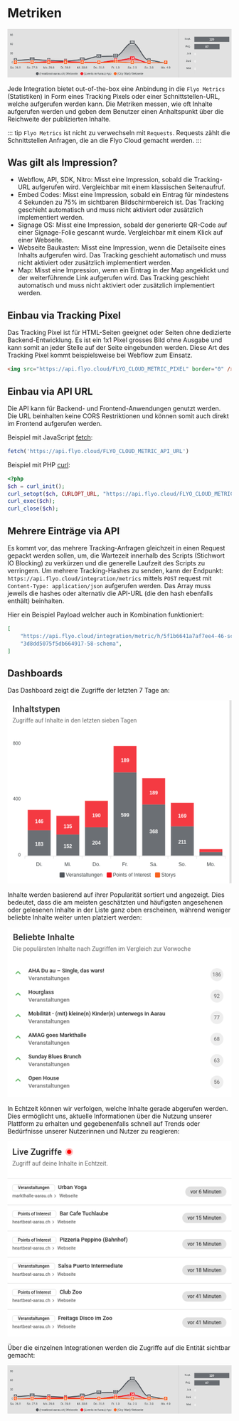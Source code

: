 # Metriken

![Flyo Metrics](assets/metric-4.png)

Jede Integration bietet out-of-the-box eine Anbindung in die `Flyo Metrics` (Statistiken) in Form eines Tracking Pixels oder einer Schnittstellen-URL, welche aufgerufen werden kann. Die Metriken messen, wie oft Inhalte aufgerufen werden und geben dem Benutzer einen Anhaltspunkt über die Reichweite der publizierten Inhalte.

::: tip
`Flyo Metrics` ist nicht zu verwechseln mit `Requests`. Requests zählt die Schnittstellen Anfragen, die an die Flyo Cloud gemacht werden.
:::

## Was gilt als Impression?

+ Webflow, API, SDK, Nitro: Misst eine Impression, sobald die Tracking-URL aufgerufen wird. Vergleichbar mit einem klassischen Seitenaufruf.
+ Embed Codes: Misst eine Impression, sobald ein Eintrag für mindestens 4 Sekunden zu 75% im sichtbaren Bildschirmbereich ist. Das Tracking geschieht automatisch und muss nicht aktiviert oder zusätzlich implementiert werden.
+ Signage OS: Misst eine Impression, sobald der generierte QR-Code auf einer Signage-Folie gescannt wurde. Vergleichbar mit einem Klick auf einer Webseite.
+ Webseite Baukasten: Misst eine Impression, wenn die Detailseite eines Inhalts aufgerufen wird. Das Tracking geschieht automatisch und muss nicht aktiviert oder zusätzlich implementiert werden.
+ Map: Misst eine Impression, wenn ein Eintrag in der Map angeklickt und der weiterführende Link aufgerufen wird. Das Tracking geschieht automatisch und muss nicht aktiviert oder zusätzlich implementiert werden.

## Einbau via Tracking Pixel

Das Tracking Pixel ist für HTML-Seiten geeignet oder Seiten ohne dedizierte Backend-Entwicklung. Es ist ein 1x1 Pixel grosses Bild ohne Ausgabe und kann somit an jeder Stelle auf der Seite eingebunden werden. Diese Art des Tracking Pixel kommt beispielsweise bei Webflow zum Einsatz.

```html
<img src="https://api.flyo.cloud/FLYO_CLOUD_METRIC_PIXEL" border="0" />
```

## Einbau via API URL

Die API kann für Backend- und Frontend-Anwendungen genutzt werden. Die URL beinhalten keine CORS Restriktionen und können somit auch direkt im Frontend aufgerufen werden.

Beispiel mit JavaScript [fetch](https://developer.mozilla.org/en-US/docs/Web/API/Fetch_API/Using_Fetch):

```js
fetch('https://api.flyo.cloud/FLYO_CLOUD_METRIC_API_URL')
```

Beispiel mit PHP [curl](https://www.php.net/manual/en/book.curl.php):

```php
<?php
$ch = curl_init();
curl_setopt($ch, CURLOPT_URL, "https://api.flyo.cloud/FLYO_CLOUD_METRIC_API_URL");
curl_exec($ch);
curl_close($ch);
```

## Mehrere Einträge via API

Es kommt vor, das mehrere Tracking-Anfragen gleichzeit in einen Request gepackt werden sollen, um, die Wartezeit innerhalb des Scripts (Stichwort IO Blocking) zu verkürzen und die generelle Laufzeit des Scripts zu verringern. Um mehrere Tracking-Hashes zu senden, kann der Endpunkt: `https://api.flyo.cloud/integration/metrics` mittels `POST` request mit `Content-Type: application/json` aufgerufen werden. Das Array muss jeweils die hashes oder alternativ die API-URL (die den hash ebenfalls enthält) beinhalten.

Hier ein Beispiel Payload welcher auch in Kombination funktioniert:

```json
[
    "https://api.flyo.cloud/integration/metric/h/5f1b6641a7af7ee4-46-schema",
    "3d8dd5075f5db664917-58-schema",
]
```

## Dashboards

Das Dashboard zeigt die Zugriffe der letzten 7 Tage an:

![Flyo Metrics](assets/metric-1.png)

Inhalte werden basierend auf ihrer Popularität sortiert und angezeigt. Dies bedeutet, dass die am meisten geschätzten und häufigsten angesehenen oder gelesenen Inhalte in der Liste ganz oben erscheinen, während weniger beliebte Inhalte weiter unten platziert werden:

![Flyo Metrics](assets/metric-2.png)

In Echtzeit können wir verfolgen, welche Inhalte gerade abgerufen werden. Dies ermöglicht uns, aktuelle Informationen über die Nutzung unserer Plattform zu erhalten und gegebenenfalls schnell auf Trends oder Bedürfnisse unserer Nutzerinnen und Nutzer zu reagieren:

![Flyo Metrics](assets/metric-3.png)

Über die einzelnen Integrationen werden die Zugriffe auf die Entität sichtbar gemacht:

![Flyo Metrics](assets/metric-4.png)
